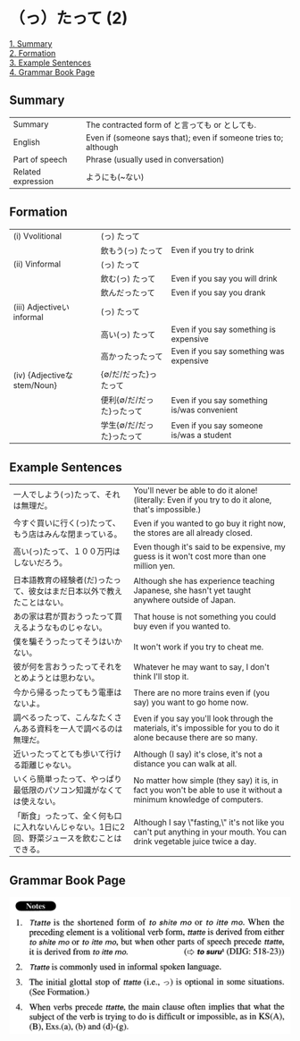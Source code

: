 # （っ）たって (2)

[1. Summary](#summary)<br>
[2. Formation](#formation)<br>
[3. Example Sentences](#example-sentences)<br>
[4. Grammar Book Page](#grammar-book-page)<br>


## Summary

<table><tr>   <td>Summary</td>   <td>The contracted form of と言っても or としても.</td></tr><tr>   <td>English</td>   <td>Even if (someone says that); even if someone tries to; although</td></tr><tr>   <td>Part of speech</td>   <td>Phrase (usually used in conversation)</td></tr><tr>   <td>Related expression</td>   <td>ようにも(~ない)</td></tr></table>

## Formation

<table class="table"><tbody><tr class="tr head"><td class="td"><span class="numbers">(i)</span> <span class="bold">Vvolitional</span></td><td class="td"><span>(</span><span class="concept">っ</span><span>)</span> <span class="concept">たって</span></td><td class="td"></td></tr><tr class="tr"><td class="td"></td><td class="td"><span>飲もう(</span><span class="concept">っ</span><span>)</span> <span class="concept">たって</span></td><td class="td"><span>Even if you try to drink</span></td></tr><tr class="tr head"><td class="td"><span class="numbers">(ii)</span> <span class="bold">Vinformal</span></td><td class="td"><span>(</span><span class="concept">っ</span><span>)</span> <span class="concept">たって</span></td><td class="td"></td></tr><tr class="tr"><td class="td"></td><td class="td"><span>飲む(</span><span class="concept">っ</span><span>)</span> <span class="concept">たって</span></td><td class="td"><span>Even if you say you will drink</span></td></tr><tr class="tr"><td class="td"></td><td class="td"><span>飲んだ</span><span class="concept">ったって</span></td><td class="td"><span>Even if you say you drank</span></td></tr><tr class="tr head"><td class="td"><span class="numbers">(iii)</span> <span class="bold">Adjectiveいinformal</span></td><td class="td"><span>(</span><span class="concept">っ</span><span>)</span> <span class="concept">たって</span></td><td class="td"></td></tr><tr class="tr"><td class="td"></td><td class="td"><span>高い(</span><span class="concept">っ</span><span>)</span> <span class="concept">たって</span></td><td class="td"><span>Even if you say something is expensive</span></td></tr><tr class="tr"><td class="td"></td><td class="td"><span>高かった</span><span class="concept">ったって</span></td><td class="td"><span>Even if you say something was expensive</span></td></tr><tr class="tr head"><td class="td"><span class="numbers">(iv)</span> <span class="bold">{Adjectiveなstem/Noun}</span></td><td class="td"><span>{∅/だ/だった}</span><span class="concept">ったって</span></td><td class="td"></td></tr><tr class="tr"><td class="td"></td><td class="td"><span>便利{∅/だ/だった}</span><span class="concept">ったって</span></td><td class="td"><span>Even if you say something is/was convenient</span></td></tr><tr class="tr"><td class="td"></td><td class="td"><span>学生{∅/だ/だった}</span><span class="concept">ったって</span></td><td class="td"><span>Even if you say someone is/was a student</span></td></tr></tbody></table>

## Example Sentences

<table><tr>   <td>一人でしよう(っ)たって、それは無理だ。</td>   <td>You'll never be able to do it alone! (literally: Even if you try to do it alone, that's impossible.)</td></tr><tr>   <td>今すぐ買いに行く(っ)たって、もう店はみんな閉まっている。</td>   <td>Even if you wanted to go buy it right now, the stores are all already closed.</td></tr><tr>   <td>高い(っ)たって、１００万円はしないだろう。</td>   <td>Even though it's said to be expensive, my guess is it won't cost more than one million yen.</td></tr><tr>   <td>日本語教育の経験者(だ)ったって、彼女はまだ日本以外で教えたことはない。</td>   <td>Although she has experience teaching Japanese, she hasn't yet taught anywhere outside of Japan.</td></tr><tr>   <td>あの家は君が買おうったって買えるようなものじゃない。</td>   <td>That house is not something you could buy even if you wanted to.</td></tr><tr>   <td>僕を騙そうったってそうはいかない。</td>   <td>It won't work if you try to cheat me.</td></tr><tr>   <td>彼が何を言おうったってそれをとめようとは思わない。</td>   <td>Whatever he may want to say, I don't think I'll stop it.</td></tr><tr>   <td>今から帰るったってもう電車はないよ。</td>   <td>There are no more trains even if (you say) you want to go home now.</td></tr><tr>   <td>調べるったって、こんなたくさんある資料を一人で調べるのは無理だ。</td>   <td>Even if you say you'll look through the materials, it's impossible for you to do it alone because there are so many.</td></tr><tr>   <td>近いったってとても歩いて行ける距離じゃない。</td>   <td>Although (I say) it's close, it's not a distance you can walk at all.</td></tr><tr>   <td>いくら簡単ったって、やっぱり最低限のパソコン知識がなくては使えない。</td>   <td>No matter how simple (they say) it is, in fact you won't be able to use it without a minimum knowledge of computers.</td></tr><tr>   <td>「断食」ったって、全く何も口に入れないんじゃない。1日に2回、野菜ジュースを飲むことはできる。</td>   <td>Although I say \"fasting,\" it's not like you can't put anything in your mouth. You can drink vegetable juice twice a day.</td></tr></table>

## Grammar Book Page

![](../img/Advanced(っ)たって2.png)

